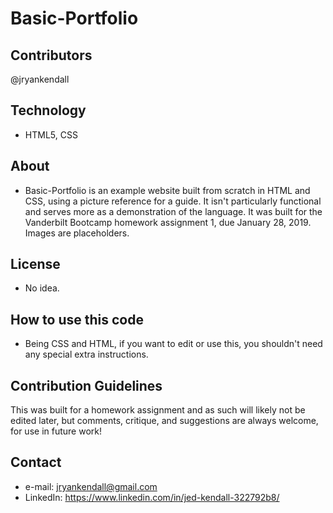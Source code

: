 # Basic-Portfolio

## Contributors
@jryankendall

## Technology
- HTML5, CSS

## About
- Basic-Portfolio is an example website built from scratch in HTML and CSS, using a picture reference for a guide. It isn't particularly functional and serves more as a demonstration of the language. It was built for the Vanderbilt Bootcamp homework assignment 1, due January 28, 2019. Images are placeholders.

## License
- No idea.

## How to use this code
- Being CSS and HTML, if you want to edit or use this, you shouldn't need any special extra instructions.

## Contribution Guidelines
  This was built for a homework assignment and as such will likely not be edited later, but comments, critique, and suggestions are always welcome, for use in future work!
  
## Contact

- e-mail: jryankendall@gmail.com
- LinkedIn: https://www.linkedin.com/in/jed-kendall-322792b8/
